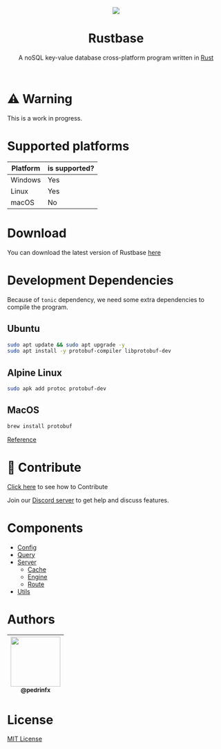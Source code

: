 <div align="center">

<img src="https://github.com/rustbase.png?size=115">
    
<h1>
Rustbase
</h1>

A noSQL key-value database cross-platform program written in [Rust](https://www.rust-lang.org/)

</div>

<br />

# ⚠️ Warning
This is a work in progress.

# Supported platforms
| **Platform** | **is supported?** |
| ------------ | ----------------- |
| Windows      | Yes               |
| Linux        | Yes               |
| macOS        | No                |

# Download
You can download the latest version of Rustbase [here](https://github.com/rustbase/rustbase/releases)

# Development Dependencies
Because of `tonic` dependency, we need some extra dependencies to compile the program.

## Ubuntu
```bash
sudo apt update && sudo apt upgrade -y
sudo apt install -y protobuf-compiler libprotobuf-dev
```

## Alpine Linux
```bash
sudo apk add protoc protobuf-dev
```

## MacOS
```bash
brew install protobuf
```

[Reference](https://github.com/hyperium/tonic#dependencies)



# 🔗 Contribute
[Click here](./CONTRIBUTING.md) to see how to Contribute

Join our [Discord server](https://discord.gg/m5ZzWPumbd) to get help and discuss features.

# Components
- [Config](./src/config/)
- [Query](./src/query/)
- [Server](./src/server/)
    * [Cache](./src/server/cache/)
    * [Engine](./src/server/engine/)
    * [Route](./src/server/route/)
- [Utils](./src/utils/)

# Authors
<div align="center">

| [<img src="https://github.com/pedrinfx.png?size=115" width=115><br><sub>@pedrinfx</sub>](https://github.com/pedrinfx) |
| :-------------------------------------------------------------------------------------------------------------------: |


</div>

# License
[MIT License](./LICENSE)


